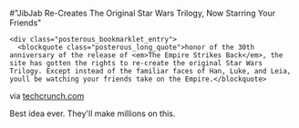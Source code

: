 #"JibJab Re-Creates The Original Star Wars Trilogy, Now Starring Your Friends"


    <div class="posterous_bookmarklet_entry">
      <blockquote class="posterous_long_quote">honor of the 30th anniversary of the release of <em>The Empire Strikes Back</em>, the site has gotten the rights to re-create the original Star Wars Trilogy. Except instead of the familiar faces of Han, Luke, and Leia, youll be watching your friends take on the Empire.</blockquote>

<div class="posterous_quote_citation">via <a href="http://techcrunch.com/2010/05/04/jibjab-re-creates-the-original-star-wars-trilogy-now-starring-your-friends/">techcrunch.com</a></div>
    <p>Best idea ever. They'll make millions on this.</p></div>
  
